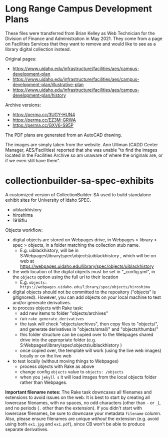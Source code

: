 # Long Range Campus Development Plans

These files were transferred from Brian Kelley as Web Technician for the Division of Finance and Administration in May 2021.
They come from a page on Facilities Services that they want to remove and would like to see as a library digital collection instead.

Original pages:

- https://www.uidaho.edu/infrastructure/facilities/aes/campus-development-plan
- https://www.uidaho.edu/infrastructure/facilities/aes/campus-development-plan/illustrative-plan
- https://www.uidaho.edu/infrastructure/facilities/aes/campus-development-plan/history

Archive versions:

- https://perma.cc/3UGY-HUN4
- https://perma.cc/EZ3M-GRWA
- https://perma.cc/GXV6-S95P

The PDF plans are generated from an AutoCAD drawing.

The images are simply taken from the website.
Ann  Ulliman (CADD Center Manager, AES/Facilities) reported that she was unable "to find the images located in the Facilities Archive so am unaware of where the originals are, or if we even still have them".


# collectionbuilder-sa-spec-exhibits

A customized version of CollectionBuilder-SA used to build standalone exhibit sites for University of Idaho SPEC.

- uiblackhistory
- hiroshima
- 1918flu

Objects workflow:

- digital objects are stored on Webpages drive, in Webpages > library > spec > objects, in a folder matching the collection stub name. 
    - E.g. uiblackhistory, will be in S:Webpages\library\spec\objects\uiblackhistory , which will be on web at https://webpages.uidaho.edu/library/spec/objects/uiblackhistory
- the web location of the digital objects must be set in "_config.yml", in the `objects` option using the full url to their location
    - E.g. `objects: https://webpages.uidaho.edu/library/spec/objects/hiroshima`
- digital objects should not be committed to the repository ("objects" is gitignored). However, you can add objects on your local machine to test and/or generate derivatives.
- to process objects with Rake task:
    - add new items to folder "objects/archives"
    - run `rake generate_derivatives`
    - the task will check "objects/archives", then copy files to "objects/", and generate derivatives in "objects/small/" and "objects/thumbs/"
    - this folder structure can be copied over to the Webpages shared drive into the appropriate folder (e.g. S:Webpages\library\spec\objects\uiblackhistory )
    - once copied over, the template will work (using the live web images) locally or on the live web
- to test locally (without moving things to Webpages)
    - process objects with Rake as above
    - change config `objects` value to `objects: /objects`
    - when you `jekyll s` it will load images from the local objects folder rather than Webpages.

**Important filename notes:** 
The Rake task downcases all filenames and extensions to avoid issues on the web. 
It is best to start by creating all lowercase filenames, with no spaces, no odd characters (other than `-` or `_`), and no periods (`.` other than the extension).
If you didn't start with lowercase filenames, be sure to downcase your metadata `filename` column.
Also, please ensure filenames are unique *without* the extension (e.g. avoid using both `ex1.jpg` and `ex1.pdf`), since CB won't be able to produce separate derivatives.
